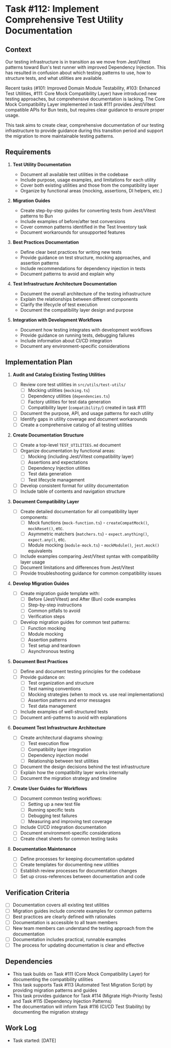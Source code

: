 # Task #112: Implement Comprehensive Test Utility Documentation

## Context

Our testing infrastructure is in transition as we move from Jest/Vitest patterns toward Bun's test runner with improved Dependency Injection. This has resulted in confusion about which testing patterns to use, how to structure tests, and what utilities are available.

Recent tasks (#101: Improved Domain Module Testability, #103: Enhanced Test Utilities, #111: Core Mock Compatibility Layer) have introduced new testing approaches, but comprehensive documentation is lacking. The Core Mock Compatibility Layer implemented in task #111 provides Jest/Vitest compatible APIs for Bun tests, but requires clear guidance to ensure proper usage.

This task aims to create clear, comprehensive documentation of our testing infrastructure to provide guidance during this transition period and support the migration to more maintainable testing patterns.

## Requirements

1. **Test Utility Documentation**

   - Document all available test utilities in the codebase
   - Include purpose, usage examples, and limitations for each utility
   - Cover both existing utilities and those from the compatibility layer
   - Organize by functional areas (mocking, assertions, DI helpers, etc.)

2. **Migration Guides**

   - Create step-by-step guides for converting tests from Jest/Vitest patterns to Bun
   - Include examples of before/after test conversions
   - Cover common patterns identified in the Test Inventory task
   - Document workarounds for unsupported features

3. **Best Practices Documentation**

   - Define clear best practices for writing new tests
   - Provide guidance on test structure, mocking approaches, and assertion patterns
   - Include recommendations for dependency injection in tests
   - Document patterns to avoid and explain why

4. **Test Infrastructure Architecture Documentation**

   - Document the overall architecture of the testing infrastructure
   - Explain the relationships between different components
   - Clarify the lifecycle of test execution
   - Document the compatibility layer design and purpose

5. **Integration with Development Workflows**
   - Document how testing integrates with development workflows
   - Provide guidance on running tests, debugging failures
   - Include information about CI/CD integration
   - Document any environment-specific considerations

## Implementation Plan

1. **Audit and Catalog Existing Testing Utilities**

   - [ ] Review core test utilities in `src/utils/test-utils/`
     - [ ] Mocking utilities (`mocking.ts`)
     - [ ] Dependency utilities (`dependencies.ts`)
     - [ ] Factory utilities for test data generation
     - [ ] Compatibility layer (`compatibility/`) created in task #111
   - [ ] Document the purpose, API, and usage patterns for each utility
   - [ ] Identify gaps in utility coverage and document workarounds
   - [ ] Create a comprehensive catalog of all testing utilities

2. **Create Documentation Structure**

   - [ ] Create a top-level `TEST_UTILITIES.md` document
   - [ ] Organize documentation by functional areas:
     - [ ] Mocking (including Jest/Vitest compatibility layer)
     - [ ] Assertions and expectations
     - [ ] Dependency Injection utilities
     - [ ] Test data generation
     - [ ] Test lifecycle management
   - [ ] Develop consistent format for utility documentation
   - [ ] Include table of contents and navigation structure

3. **Document Compatibility Layer**

   - [ ] Create detailed documentation for all compatibility layer components:
     - [ ] Mock functions (`mock-function.ts`) - `createCompatMock()`, `mockReset()`, etc.
     - [ ] Asymmetric matchers (`matchers.ts`) - `expect.anything()`, `expect.any()`, etc.
     - [ ] Module mocking (`module-mock.ts`) - `mockModule()`, `jest.mock()` equivalents
   - [ ] Include examples comparing Jest/Vitest syntax with compatibility layer usage
   - [ ] Document limitations and differences from Jest/Vitest
   - [ ] Provide troubleshooting guidance for common compatibility issues

4. **Develop Migration Guides**

   - [ ] Create migration guide template with:
     - [ ] Before (Jest/Vitest) and After (Bun) code examples
     - [ ] Step-by-step instructions
     - [ ] Common pitfalls to avoid
     - [ ] Verification steps
   - [ ] Develop migration guides for common test patterns:
     - [ ] Function mocking
     - [ ] Module mocking
     - [ ] Assertion patterns
     - [ ] Test setup and teardown
     - [ ] Asynchronous testing

5. **Document Best Practices**

   - [ ] Define and document testing principles for the codebase
   - [ ] Provide guidance on:
     - [ ] Test organization and structure
     - [ ] Test naming conventions
     - [ ] Mocking strategies (when to mock vs. use real implementations)
     - [ ] Assertion patterns and error messages
     - [ ] Test data management
   - [ ] Include examples of well-structured tests
   - [ ] Document anti-patterns to avoid with explanations

6. **Document Test Infrastructure Architecture**

   - [ ] Create architectural diagrams showing:
     - [ ] Test execution flow
     - [ ] Compatibility layer integration
     - [ ] Dependency injection model
     - [ ] Relationship between test utilities
   - [ ] Document the design decisions behind the test infrastructure
   - [ ] Explain how the compatibility layer works internally
   - [ ] Document the migration strategy and timeline

7. **Create User Guides for Workflows**

   - [ ] Document common testing workflows:
     - [ ] Setting up a new test file
     - [ ] Running specific tests
     - [ ] Debugging test failures
     - [ ] Measuring and improving test coverage
   - [ ] Include CI/CD integration documentation
   - [ ] Document environment-specific considerations
   - [ ] Create cheat sheets for common testing tasks

8. **Documentation Maintenance**

   - [ ] Define processes for keeping documentation updated
   - [ ] Create templates for documenting new utilities
   - [ ] Establish review processes for documentation changes
   - [ ] Set up cross-references between documentation and code

## Verification Criteria

- [ ] Documentation covers all existing test utilities
- [ ] Migration guides include concrete examples for common patterns
- [ ] Best practices are clearly defined with rationales
- [ ] Documentation is accessible to all team members
- [ ] New team members can understand the testing approach from the documentation
- [ ] Documentation includes practical, runnable examples
- [ ] The process for updating documentation is clear and effective

## Dependencies

- This task builds on Task #111 (Core Mock Compatibility Layer) for documenting the compatibility utilities
- This task supports Task #113 (Automated Test Migration Script) by providing migration patterns and guides
- This task provides guidance for Task #114 (Migrate High-Priority Tests) and Task #115 (Dependency Injection Patterns)
- The documentation will inform Task #116 (CI/CD Test Stability) by documenting the migration strategy

## Work Log

- Task started: [DATE]
